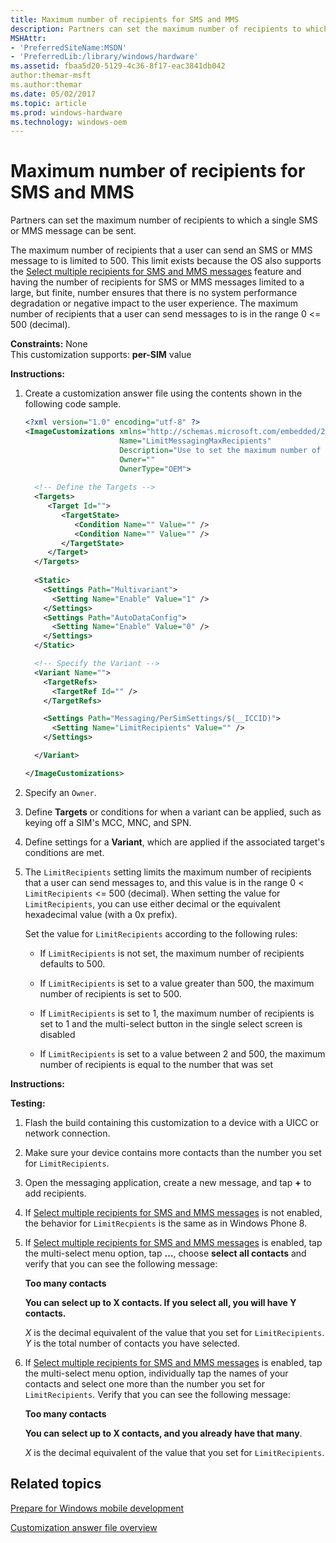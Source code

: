 ```yaml
---
title: Maximum number of recipients for SMS and MMS
description: Partners can set the maximum number of recipients to which a single SMS or MMS message can be sent.
MSHAttr:
- 'PreferredSiteName:MSDN'
- 'PreferredLib:/library/windows/hardware'
ms.assetid: fbaa5d20-5129-4c36-8f17-eac3841db042
author:themar-msft
ms.author:themar
ms.date: 05/02/2017
ms.topic: article
ms.prod: windows-hardware
ms.technology: windows-oem
---
```


# Maximum number of recipients for SMS and MMS


Partners can set the maximum number of recipients to which a single SMS or MMS message can be sent.

The maximum number of recipients that a user can send an SMS or MMS message to is limited to 500. This limit exists because the OS also supports the [Select multiple recipients for SMS and MMS messages](select-multiple-recipients-for-sms-and-mms-messages.md) feature and having the number of recipients for SMS or MMS messages limited to a large, but finite, number ensures that there is no system performance degradation or negative impact to the user experience. The maximum number of recipients that a user can send messages to is in the range 0 &lt;= 500 (decimal).

<a href="" id="constraints---none"></a>**Constraints:** None  
This customization supports: **per-SIM** value

<a href="" id="instructions-"></a>**Instructions:**  
1.  Create a customization answer file using the contents shown in the following code sample.

    ```XML
    <?xml version="1.0" encoding="utf-8" ?>  
    <ImageCustomizations xmlns="http://schemas.microsoft.com/embedded/2004/10/ImageUpdate"  
                         Name="LimitMessagingMaxRecipients"  
                         Description="Use to set the maximum number of recipients for SMS or MMS messages."  
                         Owner=""  
                         OwnerType="OEM"> 
      
      <!-- Define the Targets --> 
      <Targets>
         <Target Id="">
            <TargetState>
               <Condition Name="" Value="" />
               <Condition Name="" Value="" />
            </TargetState>
         </Target>
      </Targets>
      
      <Static>
        <Settings Path="Multivariant">
          <Setting Name="Enable" Value="1" />
        </Settings>
        <Settings Path="AutoDataConfig">
          <Setting Name="Enable" Value="0" />
        </Settings>
      </Static>

      <!-- Specify the Variant -->
      <Variant Name=""> 
        <TargetRefs>
          <TargetRef Id="" /> 
        </TargetRefs>

        <Settings Path="Messaging/PerSimSettings/$(__ICCID)">  
          <Setting Name="LimitRecipients" Value="" />    
        </Settings>  

      </Variant>

    </ImageCustomizations>
    ```

2.  Specify an `Owner`.

3.  Define **Targets** or conditions for when a variant can be applied, such as keying off a SIM's MCC, MNC, and SPN.

4.  Define settings for a **Variant**, which are applied if the associated target's conditions are met.

5.  The `LimitRecipients` setting limits the maximum number of recipients that a user can send messages to, and this value is in the range 0 &lt; `LimitRecipients` &lt;= 500 (decimal). When setting the value for `LimitRecipients`, you can use either decimal or the equivalent hexadecimal value (with a 0x prefix).

    Set the value for `LimitRecipients` according to the following rules:

    -   If `LimitRecipients` is not set, the maximum number of recipients defaults to 500.

    -   If `LimitRecipients` is set to a value greater than 500, the maximum number of recipients is set to 500.

    -   If `LimitRecipients` is set to 1, the maximum number of recipients is set to 1 and the multi-select button in the single select screen is disabled

    -   If `LimitRecipients` is set to a value between 2 and 500, the maximum number of recipients is equal to the number that was set

<a href="" id="instructions-"></a>**Instructions:**  

<a href="" id="testing-"></a>**Testing:**  
1.  Flash the build containing this customization to a device with a UICC or network connection.

2.  Make sure your device contains more contacts than the number you set for `LimitRecipients`.

3.  Open the messaging application, create a new message, and tap **+** to add recipients.

4.  If [Select multiple recipients for SMS and MMS messages](select-multiple-recipients-for-sms-and-mms-messages.md) is not enabled, the behavior for `LimitRecpients` is the same as in Windows Phone 8.

5.  If [Select multiple recipients for SMS and MMS messages](select-multiple-recipients-for-sms-and-mms-messages.md) is enabled, tap the multi-select menu option, tap **…**, choose **select all contacts** and verify that you can see the following message:

    **Too many contacts**

    **You can select up to X contacts. If you select all, you will have Y contacts.**

    *X* is the decimal equivalent of the value that you set for `LimitRecipients`. *Y* is the total number of contacts you have selected.

6.  If [Select multiple recipients for SMS and MMS messages](select-multiple-recipients-for-sms-and-mms-messages.md) is enabled, tap the multi-select menu option, individually tap the names of your contacts and select one more than the number you set for `LimitRecipients`. Verify that you can see the following message:

    **Too many contacts**

    **You can select up to X contacts, and you already have that many**.

    *X* is the decimal equivalent of the value that you set for `LimitRecipients`.

## Related topics

[Prepare for Windows mobile development](https://docs.microsoft.com/en-us/windows-hardware/manufacture/mobile/preparing-for-windows-mobile-development)

[Customization answer file overview](https://docs.microsoft.com/en-us/windows-hardware/customize/mobile/mcsf/customization-answer-file)
